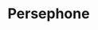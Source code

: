 ---
title: 'Persephone'
order: '1'
thumbnail: 'https://ik.imagekit.io/alexborecky/Nelisa/Persephone/PERSEPHONE.00_01_37_19.Still004_-hniBodbPYW3U.jpg'
videoImage: 'https://ik.imagekit.io/alexborecky/Nelisa/Persephone/PERSEPHONE.00_01_56_05.Still005_Mpc2sSDJNUj3v.jpg'
videoLink: 'https://player.vimeo.com/video/472336387'
hover: 'https://ik.imagekit.io/alexborecky/Nelisa/Persephone/gif-min_gUOCMM3RSu6vz.gif'
description: 'The film follows a story of a young girl experiencing her first menstruation, while at the same time preparing for taking the sacrament of Holy Communion. Her vivid mischievous imagination takes her into a new, wild world of femininity and freedom. Shot in 35 mm, the film is a unique blend of fiction, experimentalist narrative and magic realism. It received Best Student Cinematography (New York cinematographers award), Best Student Film, Moscow Shorts.'
link: 'https://player.vimeo.com/video/472336387'

roles: [
    {
        role: 'Directed by',
        name: 'Alcalde Dolakova',
    },
]

equipment: [
    {
        equip: '35mm'
    },
    {
        equip: 'Shot on Kodak 500T/5219'
    },
    {
        equip: 'Camera: Panavision Millennium 3 perf'
    },
    {
        equip: 'Lenses:  Primo Prime'
    },
]

images: [
    #1
    { 
        src: 'https://ik.imagekit.io/alexborecky/Nelisa/Persephone/PERSEPHONE.00_00_21_11.Still002_A6cQgQ1z9eerc.jpg'
    },
    #2
    {
        src: 'https://ik.imagekit.io/alexborecky/Nelisa/Persephone/PERSEPHONE.00_04_17_21.Still013_4mXe3MDOfZT9J.jpg'
    },
    #3
    {
        src: 'https://ik.imagekit.io/alexborecky/Nelisa/Persephone/PERSEPHONE.00_01_37_19.Still004_-hniBodbPYW3U.jpg'
    },
    #4
    {
        src: 'https://ik.imagekit.io/alexborecky/Nelisa/Persephone/PERSEPHONE.00_01_56_05.Still005_Mpc2sSDJNUj3v.jpg'
    },
    #5
    {
        src: 'https://ik.imagekit.io/alexborecky/Nelisa/Persephone/PERSEPHONE.00_01_14_08.Still003_U1LOXFde22H5H.jpg'
    },
    #6
    {
        src: 'https://ik.imagekit.io/alexborecky/Nelisa/Persephone/PERSEPHONE.00_00_10_15.Still001_bbNH8kjRcyKc.jpg'
    },
    #7
    {
        src: 'https://ik.imagekit.io/alexborecky/Nelisa/Persephone/PERSEPHONE.00_02_48_14.Still008_99XAbbJ9gnTQ4.jpg'
    },
    #8
    {
        src: 'https://ik.imagekit.io/alexborecky/Nelisa/Persephone/PERSEPHONE.00_03_41_23.Still009_2tgiUdCCm4s3-.jpg'
    },
    #9
    {
        src: 'https://ik.imagekit.io/alexborecky/Nelisa/Persephone/PERSEPHONE.00_02_34_15.Still007_9BVQaVaLfycYY.jpg'
    },
    #10
    {
        src: 'https://ik.imagekit.io/alexborecky/Nelisa/Persephone/PERSEPHONE.00_03_56_22.Still011_ucOqyjvUM1wm.jpg'
    },
    #11
    {
        src: 'https://ik.imagekit.io/alexborecky/Nelisa/Persephone/PERSEPHONE.00_02_14_16.Still006_ZcF8E4Yg1BHjk.jpg'
    },
    #12
    {
        src: 'https://ik.imagekit.io/alexborecky/Nelisa/Persephone/PERSEPHONE.00_03_47_10.Still010_NDmDPDCOP1EGV.jpg'
    },
    #13
    {
        src: 'https://ik.imagekit.io/alexborecky/Nelisa/Persephone/PERSEPHONE.00_04_02_09.Still012_FwCUuISdinUf_.jpg'
    },
]

---
